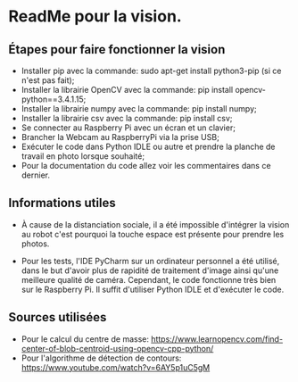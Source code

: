 # ReadMe pour la vision.
## Étapes pour faire fonctionner la vision
* Installer pip avec la commande: sudo apt-get install python3-pip (si ce n'est pas fait);
* Installer la librairie OpenCV avec la commande: pip install opencv-python==3.4.1.15;
* Installer la librairie numpy avec la commande: pip install numpy;
* Installer la librairie csv avec la commande: pip install csv; 
* Se connecter au Raspberry Pi avec un écran et un clavier;
* Brancher la Webcam au RaspberryPi via la prise USB;
* Exécuter le code dans Python IDLE ou autre et prendre la planche de travail en photo lorsque souhaité;
* Pour la documentation du code allez voir les commentaires dans ce dernier.

## Informations utiles
* À cause de la distanciation sociale, il a été impossible d'intégrer la vision au robot c'est pourquoi la touche espace est présente pour prendre les photos. 

* Pour les tests, l'IDE PyCharm sur un ordinateur personnel a été utilisé, dans le but d'avoir plus de rapidité de traitement d'image ainsi qu'une meilleure qualité de caméra. Cependant, le code fonctionne très bien sur le Raspberry Pi. Il suffit d'utiliser Python IDLE et d'exécuter le code. 
  
## Sources utilisées
* Pour le calcul du centre de masse: https://www.learnopencv.com/find-center-of-blob-centroid-using-opencv-cpp-python/
* Pour l'algorithme de détection de contours: https://www.youtube.com/watch?v=6AY5p1uC5gM
